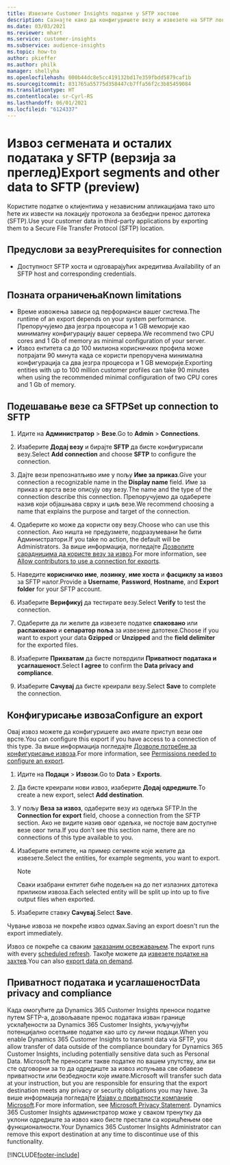 ```yaml
---
title: Извезите Customer Insights податке у SFTP хостове
description: Сазнајте како да конфигуришете везу и извезете на SFTP локацију.
ms.date: 03/03/2021
ms.reviewer: mhart
ms.service: customer-insights
ms.subservice: audience-insights
ms.topic: how-to
author: pkieffer
ms.author: philk
manager: shellyha
ms.openlocfilehash: 000b44dc8e5cc419132bd17e359fbdd5879caf1b
ms.sourcegitcommit: 831765a55775d358447cb7ffa56f2c3b85459084
ms.translationtype: HT
ms.contentlocale: sr-Cyrl-RS
ms.lasthandoff: 06/01/2021
ms.locfileid: "6124337"
---
```

# <a name="export-segments-and-other-data-to-sftp-preview"></a><span data-ttu-id="56da5-103">Извоз сегмената и осталих података у SFTP (верзија за преглед)</span><span class="sxs-lookup"><span data-stu-id="56da5-103">Export segments and other data to SFTP (preview)</span></span>

<span data-ttu-id="56da5-104">Користите податке о клијентима у независним апликацијама тако што ћете их извести на локацију протокола за безбедни пренос датотека (SFTP).</span><span class="sxs-lookup"><span data-stu-id="56da5-104">Use your customer data in third-party applications by exporting them to a Secure File Transfer Protocol (SFTP) location.</span></span>

## <a name="prerequisites-for-connection"></a><span data-ttu-id="56da5-105">Предуслови за везу</span><span class="sxs-lookup"><span data-stu-id="56da5-105">Prerequisites for connection</span></span>

- <span data-ttu-id="56da5-106">Доступност SFTP хоста и одговарајућих акредитива.</span><span class="sxs-lookup"><span data-stu-id="56da5-106">Availability of an SFTP host and corresponding credentials.</span></span>

## <a name="known-limitations"></a><span data-ttu-id="56da5-107">Позната ограничења</span><span class="sxs-lookup"><span data-stu-id="56da5-107">Known limitations</span></span>

- <span data-ttu-id="56da5-108">Време извожења зависи од перформанси вашег система.</span><span class="sxs-lookup"><span data-stu-id="56da5-108">The runtime of an export depends on your system performance.</span></span> <span data-ttu-id="56da5-109">Препоручујемо два језгра процесора и 1 GB меморије као минималну конфигурацију вашег сервера.</span><span class="sxs-lookup"><span data-stu-id="56da5-109">We recommend two CPU cores and 1 Gb of memory as minimal configuration of your server.</span></span> 
- <span data-ttu-id="56da5-110">Извоз ентитета са до 100 милиона корисничких профила може потрајати 90 минута када се користи препоручена минимална конфигурација са два језгра процесора и 1 GB меморије.</span><span class="sxs-lookup"><span data-stu-id="56da5-110">Exporting entities with up to 100 million customer profiles can take 90 minutes when using the recommended minimal configuration of two CPU cores and 1 Gb of memory.</span></span> 

## <a name="set-up-connection-to-sftp"></a><span data-ttu-id="56da5-111">Подешавање везе са SFTP</span><span class="sxs-lookup"><span data-stu-id="56da5-111">Set up connection to SFTP</span></span>

1. <span data-ttu-id="56da5-112">Идите на **Администратор** > **Везе**.</span><span class="sxs-lookup"><span data-stu-id="56da5-112">Go to **Admin** > **Connections**.</span></span>

1. <span data-ttu-id="56da5-113">Изаберите **Додај везу** и бирајте **SFTP** да бисте конфигурисали везу.</span><span class="sxs-lookup"><span data-stu-id="56da5-113">Select **Add connection** and choose **SFTP** to configure the connection.</span></span>

1. <span data-ttu-id="56da5-114">Дајте вези препознатљиво име у пољу **Име за приказ**.</span><span class="sxs-lookup"><span data-stu-id="56da5-114">Give your connection a recognizable name in the **Display name** field.</span></span> <span data-ttu-id="56da5-115">Име за приказ и врста везе описују ову везу.</span><span class="sxs-lookup"><span data-stu-id="56da5-115">The name and the type of the connection describe this connection.</span></span> <span data-ttu-id="56da5-116">Препоручујемо да одаберете назив који објашњава сврху и циљ везе.</span><span class="sxs-lookup"><span data-stu-id="56da5-116">We recommend choosing a name that explains the purpose and target of the connection.</span></span>

1. <span data-ttu-id="56da5-117">Одаберите ко може да користи ову везу.</span><span class="sxs-lookup"><span data-stu-id="56da5-117">Choose who can use this connection.</span></span> <span data-ttu-id="56da5-118">Ако ништа не предузмете, подразумевани ће бити Администратори.</span><span class="sxs-lookup"><span data-stu-id="56da5-118">If you take no action, the default will be Administrators.</span></span> <span data-ttu-id="56da5-119">За више информација, погледајте [Дозволите сарадницима да користе везу за извоз](connections.md#allow-contributors-to-use-a-connection-for-exports).</span><span class="sxs-lookup"><span data-stu-id="56da5-119">For more information, see [Allow contributors to use a connection for exports](connections.md#allow-contributors-to-use-a-connection-for-exports).</span></span>

1. <span data-ttu-id="56da5-120">Наведите **корисничко име**, **лозинку**, **име хоста** и **фасциклу за извоз** за SFTP налог.</span><span class="sxs-lookup"><span data-stu-id="56da5-120">Provide a **Username**, **Password**, **Hostname**, and **Export folder** for your SFTP account.</span></span>

1. <span data-ttu-id="56da5-121">Изаберите **Верификуј** да тестирате везу.</span><span class="sxs-lookup"><span data-stu-id="56da5-121">Select **Verify** to test the connection.</span></span>

1. <span data-ttu-id="56da5-122">Одаберите да ли желите да извезете податке **спаковано** или **распаковано** и **сепаратор поља** за извезене датотеке.</span><span class="sxs-lookup"><span data-stu-id="56da5-122">Choose if you want to export your data **Gzipped** or **Unzipped** and the **field delimiter** for the exported files.</span></span>

1. <span data-ttu-id="56da5-123">Изаберите **Прихватам** да бисте потврдили **Приватност података и усаглашеност**.</span><span class="sxs-lookup"><span data-stu-id="56da5-123">Select **I agree** to confirm the **Data privacy and compliance**.</span></span>

1. <span data-ttu-id="56da5-124">Изаберите **Сачувај** да бисте креирали везу.</span><span class="sxs-lookup"><span data-stu-id="56da5-124">Select **Save** to complete the connection.</span></span>

## <a name="configure-an-export"></a><span data-ttu-id="56da5-125">Конфигурисање извоза</span><span class="sxs-lookup"><span data-stu-id="56da5-125">Configure an export</span></span>

<span data-ttu-id="56da5-126">Овај извоз можете да конфигуришете ако имате приступ вези ове врсте.</span><span class="sxs-lookup"><span data-stu-id="56da5-126">You can configure this export if you have access to a connection of this type.</span></span> <span data-ttu-id="56da5-127">За више информација погледајте [Дозволе потребне за конфигурисање извоза](export-destinations.md#set-up-a-new-export).</span><span class="sxs-lookup"><span data-stu-id="56da5-127">For more information, see [Permissions needed to configure an export](export-destinations.md#set-up-a-new-export).</span></span>

1. <span data-ttu-id="56da5-128">Идите на **Подаци** > **Извози**.</span><span class="sxs-lookup"><span data-stu-id="56da5-128">Go to **Data** > **Exports**.</span></span>

1. <span data-ttu-id="56da5-129">Да бисте креирали нови извоз, изаберите **Додај одредиште**.</span><span class="sxs-lookup"><span data-stu-id="56da5-129">To create a new export, select **Add destination**.</span></span>

1. <span data-ttu-id="56da5-130">У пољу **Веза за извоз**, одаберите везу из одељка SFTP.</span><span class="sxs-lookup"><span data-stu-id="56da5-130">In the **Connection for export** field, choose a connection from the SFTP section.</span></span> <span data-ttu-id="56da5-131">Ако не видите назив овог одељка, не постоје вам доступне везе овог типа.</span><span class="sxs-lookup"><span data-stu-id="56da5-131">If you don't see this section name, there are no connections of this type available to you.</span></span>

1. <span data-ttu-id="56da5-132">Изаберите ентитете, на пример сегменте које желите да извезете.</span><span class="sxs-lookup"><span data-stu-id="56da5-132">Select the entities, for example segments, you want to export.</span></span>

   > [!NOTE]
   > <span data-ttu-id="56da5-133">Сваки изабрани ентитет биће подељен на до пет излазних датотека приликом извоза.</span><span class="sxs-lookup"><span data-stu-id="56da5-133">Each selected entity will be split up into up to five output files when exported.</span></span> 

1. <span data-ttu-id="56da5-134">Изаберите ставку **Сачувај**.</span><span class="sxs-lookup"><span data-stu-id="56da5-134">Select **Save**.</span></span>

<span data-ttu-id="56da5-135">Чување извоза не покреће извоз одмах.</span><span class="sxs-lookup"><span data-stu-id="56da5-135">Saving an export doesn't run the export immediately.</span></span>

<span data-ttu-id="56da5-136">Извоз се покреће са сваким [заказаним освежавањем](system.md#schedule-tab).</span><span class="sxs-lookup"><span data-stu-id="56da5-136">The export runs with every [scheduled refresh](system.md#schedule-tab).</span></span> <span data-ttu-id="56da5-137">Такође можете да [извезете податке на захтев](export-destinations.md#run-exports-on-demand).</span><span class="sxs-lookup"><span data-stu-id="56da5-137">You can also [export data on demand](export-destinations.md#run-exports-on-demand).</span></span> 

## <a name="data-privacy-and-compliance"></a><span data-ttu-id="56da5-138">Приватност података и усаглашеност</span><span class="sxs-lookup"><span data-stu-id="56da5-138">Data privacy and compliance</span></span>

<span data-ttu-id="56da5-139">Када омогућите да Dynamics 365 Customer Insights преноси податке путем SFTP-а, дозвољавате пренос података изван границе усклађености за Dynamics 365 Customer Insights, укључујући потенцијално осетљиве податке као што су лични подаци.</span><span class="sxs-lookup"><span data-stu-id="56da5-139">When you enable Dynamics 365 Customer Insights to transmit data via SFTP, you allow transfer of data outside of the compliance boundary for Dynamics 365 Customer Insights, including potentially sensitive data such as Personal Data.</span></span> <span data-ttu-id="56da5-140">Microsoft ће преносити такве податке по вашем упутству, али ви сте одговорни за то да одредиште за извоз испуњава све обавезе приватности или безбедности које имате.</span><span class="sxs-lookup"><span data-stu-id="56da5-140">Microsoft will transfer such data at your instruction, but you are responsible for ensuring that the export destination meets any privacy or security obligations you may have.</span></span> <span data-ttu-id="56da5-141">За више информација погледајте [Изјаву о приватности компаније Microsoft](https://go.microsoft.com/fwlink/?linkid=396732).</span><span class="sxs-lookup"><span data-stu-id="56da5-141">For more information, see [Microsoft Privacy Statement](https://go.microsoft.com/fwlink/?linkid=396732).</span></span>
<span data-ttu-id="56da5-142">Dynamics 365 Customer Insights администратор може у сваком тренутку да уклони одредиште за извоз како бисте престали са коришћењем ове функционалности.</span><span class="sxs-lookup"><span data-stu-id="56da5-142">Your Dynamics 365 Customer Insights Administrator can remove this export destination at any time to discontinue use of this functionality.</span></span>

[!INCLUDE[footer-include](../includes/footer-banner.md)]
